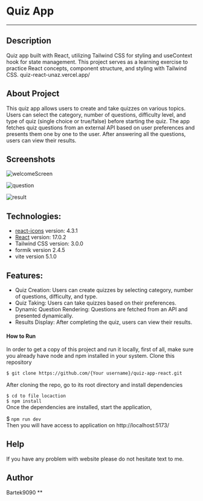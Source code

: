 # Quiz App

-------------------------
## Description
Quiz app built with React, utilizing Tailwind CSS for styling and useContext hook for state management. This project serves as a learning exercise to practice React concepts, component structure, and styling with Tailwind CSS.
quiz-react-unaz.vercel.app/


## About Project 
This quiz app allows users to create and take quizzes on various topics. Users can select the category, number of questions, difficulty level, and type of quiz (single choice or true/false) before starting the quiz. The app fetches quiz questions from an external API based on user preferences and presents them one by one to the user. After answering all the questions, users can view their results.

## Screenshots

![welcomeScreen](https://github.com/Bartek9090/quiz-react/assets/80546803/236fb204-80ce-4c90-9559-c0306372483f)

![question](https://github.com/Bartek9090/quiz-react/assets/80546803/0c076730-dc0f-4d4e-99ad-855f1c068101)

![result](https://github.com/Bartek9090/quiz-react/assets/80546803/57a29190-514a-409d-8455-93b63adba153)




## Technologies:
* [react-icons](https://react-icons.github.io/react-icons/) version: 4.3.1
* [React](https://reactjs.org/) version: 17.0.2
* Tailwind CSS version: 3.0.0
* formik version 2.4.5
* vite version 5.1.0


## Features:
* Quiz Creation: Users can create quizzes by selecting category, number of questions, difficulty, and type.
* Quiz Taking: Users can take quizzes based on their preferences.
* Dynamic Question Rendering: Questions are fetched from an API and presented dynamically.
* Results Display: After completing the quiz, users can view their results.



#### How to Run
In order to get a copy of this project and run it locally, first of all, make sure you already have node and npm installed in your system.
Clone this repository

```bash
$ git clone https://github.com/{Your username}/quiz-app-react.git
```
After cloning the repo, go to its root directory and install dependencies

`$ cd to file locaction` </br>
`$ npm install` </br>
Once the dependencies are installed, start the application,

$ `npm run dev`</br>
Then you will have access to application on  http://localhost:5173/  

## Help
If you have any problem with website please do not hesitate text to me.

## Author
Bartek9090 
**

